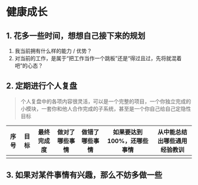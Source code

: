 <!--
 * @Author: East Wind
 * @Date: 2022-08-26 11:37:58
 * @LastEditors: East Wind
 * @LastEditTime: 2022-08-26 11:45:52
 * @FilePath: \personal\growHealthily.md
 * @Description: Do not edi
-->

# 健康成长

## 1. 花多一些时间，想想自己接下来的规划

1. 我当前拥有什么样的能力 / 优势？
2. 对当前的工作，是属于“把工作当作一个跳板”还是“得过且过，先将就混着吧”的心态？

## 2. 定期进行个人复盘

> 个人复盘中的各项内容很灵活，可以是一个完整的项目，一个你独立完成的小模块，一套你和他人合作完成的子系统，甚至是一个你自己给自己定隐性目标

| 序号 | 目标 | 最终完成度 | 做对了哪些事情 | 做错了哪些事情 | 如果要达到 100%，还哪些事情 | 从中能总结出哪些通用经验教训 |
| ---- | ---- | ---------- | -------------- | -------------- | --------------------------- | ---------------------------- |
|      |      |            |                |                |                             |                              |

## 3. 如果对某件事情有兴趣，那么不妨多做一些
